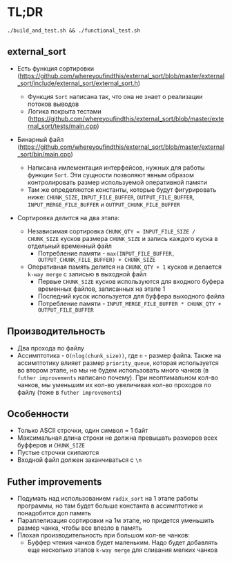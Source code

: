 # TL;DR
`./build_and_test.sh && ./functional_test.sh`

## external_sort

* Есть функция сортировки (https://github.com/whereyoufindthis/external_sort/blob/master/external_sort/include/external_sort/external_sort.h)
  * Функция `Sort` написана так, что она не знает о реализации потоков выводов
  * Логика покрыта тестами (https://github.com/whereyoufindthis/external_sort/blob/master/external_sort/tests/main.cpp)

* Бинарный файл (https://github.com/whereyoufindthis/external_sort/blob/master/external_sort/bin/main.cpp)
  * Написана имлементация интерфейсов, нужных для работы функции `Sort`. Эти сущности позволяют явным образом контролировать размер используемой оперативной памяти
  * Там же определяются константы, которые будут фигурировать ниже: `CHUNK_SIZE`, `INPUT_FILE_BUFFER`, `OUTPUT_FILE_BUFFER`, `INPUT_MERGE_FILE_BUFFER` и `OUTPUT_CHUNK_FILE_BUFFER`
  
* Сортировка делится на два этапа:
  * Независимая сортировка `CHUNK_QTY = INPUT_FILE_SIZE / CHUNK_SIZE` кусков размера `CHUNK_SIZE` и запись каждого куска в отдельный временный файл
    * Потребление памяти - `max(INPUT_FILE_BUFFER, OUTPUT_CHUNK_FILE_BUFFER) + CHUNK_SIZE`
  * Оперативная память делится на `CHUNK_QTY + 1` кусков и делается `k-way merge` с записью в выходной файл
    * Первые `CHUNK_SIZE` кусков используются для входного буфера временных файлов, записанных на этапе 1
    * Последний кусок используется для буффера выходного файла
    * Потребление памяти - `INPUT_MERGE_FILE_BUFFER * CHUNK_QTY + OUTPUT_FILE_BUFFER`
  
## Производительность
* Два прохода по файлу
* Ассимптотика - `O(nlog(chunk_size))`, где `n` - размер файла. Также на ассимптотику влияет размер `priority_queue`, которая используется во втором этапе, но мы не будем использовать много чанков (в `futher improvements` написано почему). При неоптимальном кол-во чанков, мы уменьшим их кол-во увеличивая кол-во проходов по файлу (тоже в `futher improvements`)

## Особенности
* Только ASCII строчки, один символ = 1 байт
* Максимальная длина строки не должна превышать размеров всех буфферов и `CHUNK_SIZE`
* Пустые строчки скипаются
* Входной файл должен заканчиваться с `\n`
  
## Futher improvements
* Подумать над использованием `radix_sort` на 1 этапе работы программы, но там будет больше константа в ассимптотике и понадобится доп память
* Параллелизация сортировки на 1м этапе, но придется уменьшить размер чанка, чтобы все влезло в память
* Плохая производительность при большом кол-ве чанков:
  * Буффер чтения чанков будет маленьким. Надо будет добавлять еще несколько этапов `k-way merge` для сливания мелких чанков
